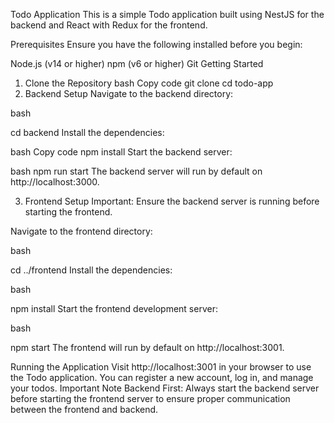 Todo Application
This is a simple Todo application built using NestJS for the backend and React with Redux for the frontend.

Prerequisites
Ensure you have the following installed before you begin:

Node.js (v14 or higher)
npm (v6 or higher)
Git
Getting Started
1. Clone the Repository
bash
Copy code
git clone <your-repo-url>
cd todo-app
2. Backend Setup
Navigate to the backend directory:

bash

cd backend
Install the dependencies:

bash
Copy code
npm install
Start the backend server:

bash
npm run start
The backend server will run by default on http://localhost:3000.

3. Frontend Setup
Important: Ensure the backend server is running before starting the frontend.

Navigate to the frontend directory:

bash

cd ../frontend
Install the dependencies:

bash

npm install
Start the frontend development server:

bash

npm start
The frontend will run by default on http://localhost:3001.

Running the Application
Visit http://localhost:3001 in your browser to use the Todo application.
You can register a new account, log in, and manage your todos.
Important Note
Backend First: Always start the backend server before starting the frontend server to ensure proper communication between the frontend and backend.
